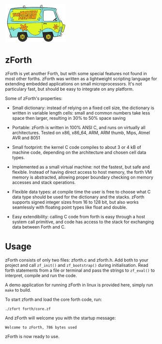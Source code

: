 
![zForth](/zforth.png)

zForth
======

zForth is yet another Forth, but with some special features not found in most
other forths. zForth was written as a lightweight scripting language for
extending embedded applications on small microprocessors. It's not particulary
fast, but should be easy to integrate on any platform.

Some of zForth's properties:

- Small dictionary: instead of relying on a fixed cell size, the dictionary is
  written in variable length cells: small and common numbers take less space
  then larger, resulting in 30% to 50% space saving

- Portable: zForth is written in 100% ANSI C, and runs on virtually all
  architectures. Tested on x86, x86_64, ARM, ARM thumb, Mips, Atmel AVR and 8051

- Small footprint: the kernel C code compiles to about 3 or 4 kB of machine
  code, depending on the architecture and chosen cell data types.

- Implemented as a small virtual machine: not the fastest, but safe and
  flexible. Instead of having direct access to host memory, the forth VM memory
  is abstracted, allowing proper boundary checking on memory accesses and stack
  operations.

- Flexible data types: at compile time the user is free to choose what C data
  type should be used for the dictionary and the stacks. zForth supports signed
  integer sizes from 16 to 128 bit, but also works seamlessly with floating point
  types like float and double.

- Easy extendibility: calling C code from forth is easy through a host system
  call primitive, and code has access to the stack for exchanging data between
  Forth and C.



Usage
=====

zForth consists of only two files: zforth.c and zforth.h. Add both to your
project and call `zf_init()` and `zf_bootstrap()` during initialisation. Read
forth statements from a file or terminal and pass the strings to `zf_eval()` to
interpret, compile and run the code.

A demo application for running zForth in linux is provided here, simply run `make`
to build.

To start zforth and load the core forth code, run:

````
./zfort forth/core.zf
````

And zForth will welcome you with the startup message:

````
Welcome to zForth, 786 bytes used
````

zForth is now ready to use. 
